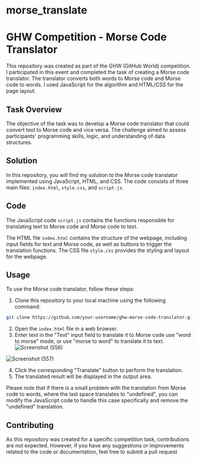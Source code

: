 # morse_translate

# GHW Competition - Morse Code Translator

This repository was created as part of the GHW (GitHub World) competition. I participated in this event and completed the task of creating a Morse code translator. The translator converts both words to Morse code and Morse code to words. I used JavaScript for the algorithm and HTML/CSS for the page layout.

## Task Overview

The objective of the task was to develop a Morse code translator that could convert text to Morse code and vice versa. The challenge aimed to assess participants' programming skills, logic, and understanding of data structures.

## Solution

In this repository, you will find my solution to the Morse code translator implemented using JavaScript, HTML, and CSS. The code consists of three main files: `index.html`, `style.css`, and `script.js`.

## Code

The JavaScript code `script.js` contains the functions responsible for translating text to Morse code and Morse code to text.


The HTML file `index.html` contains the structure of the webpage, including input fields for text and Morse code, as well as buttons to trigger the translation functions. The CSS file `style.css` provides the styling and layout for the webpage.

## Usage

To use the Morse code translator, follow these steps:

1. Clone this repository to your local machine using the following command:

```bash
git clone https://github.com/your-username/ghw-morse-code-translator.git
```

2. Open the `index.html` file in a web browser.
3. Enter text in the "Text" input field to translate it to Morse code use "word to morse" mode, or use "morse to word" to translate it to text.
![Screenshot (556)](https://github.com/nouha-belka/morse_translate/assets/84313345/69b87603-4b3f-4ee0-83c8-5385f02e0dee)

![Screenshot (557)](https://github.com/nouha-belka/morse_translate/assets/84313345/bd84e9c9-5047-4f12-a42c-6db228a81ad0)

4. Click the corresponding "Translate" button to perform the translation.
5. The translated result will be displayed in the output area.

Please note that if there is a small problem with the translation from Morse code to words, where the last space translates to "undefined", you can modify the JavaScript code to handle this case specifically and remove the "undefined" translation.

## Contributing

As this repository was created for a specific competition task, contributions are not expected. However, if you have any suggestions or improvements related to the code or documentation, feel free to submit a pull request
